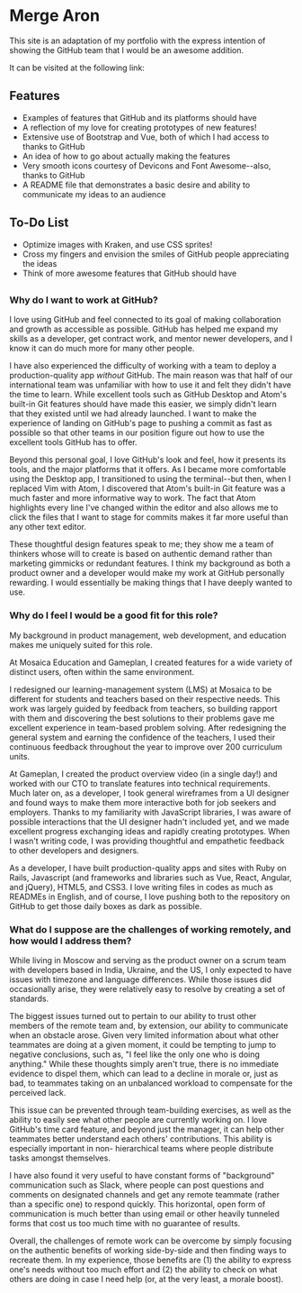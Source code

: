 # Merge Aron

This site is an adaptation of my portfolio with the express intention of showing the GitHub team that I would be an awesome addition.

It can be visited at the following link:

## Features
* Examples of features that GitHub and its platforms should have
* A reflection of my love for creating prototypes of new features!
* Extensive use of Bootstrap and Vue, both of which I had access to thanks to GitHub
* An idea of how to go about actually making the features
* Very smooth icons courtesy of Devicons and Font Awesome--also, thanks to GitHub
* A README file that demonstrates a basic desire and ability to communicate my ideas to an audience

## To-Do List
* Optimize images with Kraken, and use CSS sprites!
* Cross my fingers and envision the smiles of GitHub people appreciating the ideas
* Think of more awesome features that GitHub should have

##

### Why do I want to work at GitHub?

I love using GitHub and feel connected to its goal of making collaboration and growth as accessible as possible. GitHub has helped me expand my skills as a developer, get contract work, and mentor newer developers, and I know it can do much more for many other people.

I have also experienced the difficulty of working with a team to deploy a production-quality app *without* GitHub. The main reason was that half of our international team was unfamiliar with how to use it and felt they didn't have the time to learn. While excellent tools such as GitHub Desktop and Atom's built-in Git features should have made this easier, we simply didn't learn that they existed until we had already launched. I want to make the experience of landing on GitHub's page to pushing a commit as fast as possible so that other teams in our position figure out how to use the excellent tools GitHub has to offer.

Beyond this personal goal, I love GitHub's look and feel, how it presents its tools, and the major platforms that it offers. As I became more comfortable using the Desktop app, I transitioned to using the terminal--but then, when I replaced Vim with Atom, I discovered that Atom's built-in Git feature was a much faster and more informative way to work. The fact that Atom highlights every line I've changed within the editor and also allows me to click the files that I want to stage for commits makes it far more useful than any other text editor.

These thoughtful design features speak to me; they show me a team of thinkers whose will to create is based on authentic demand rather than marketing gimmicks or redundant features. I think my background as both a product owner and a developer would make my work at GitHub personally rewarding. I would essentially be making things that I have deeply wanted to use.

### Why do I feel I would be a good fit for this role?

My background in product management, web development, and education makes me uniquely suited for this role.

At Mosaica Education and Gameplan, I created features for a wide variety of distinct users, often within the same environment.

I redesigned our learning-management system (LMS) at Mosaica to be different for students and teachers based on their respective needs. This work was largely guided by feedback from teachers, so building rapport with them and discovering the best solutions to their problems gave me excellent experience in team-based problem solving. After redesigning the general system and earning the confidence of the teachers, I used their continuous feedback throughout the year to improve over 200 curriculum units.

At Gameplan, I created the product overview video (in a single day!) and worked with our CTO to translate features into technical requirements. Much later on, as a developer, I took general wireframes from a UI designer and found ways to make them more interactive both for job seekers and employers. Thanks to my familiarity with JavaScript libraries, I was aware of possible interactions that the UI designer hadn't included yet, and we made excellent progress exchanging ideas and rapidly creating prototypes. When I wasn't writing code, I was providing thoughtful and empathetic feedback to other developers and designers.

As a developer, I have built production-quality apps and sites with Ruby on Rails, Javascript (and frameworks and libraries such as Vue, React, Angular, and jQuery), HTML5, and CSS3. I love writing files in codes as much as READMEs in English, and of course, I love pushing both to the repository on GitHub to get those daily boxes as dark as possible.

### What do I suppose are the challenges of working remotely, and how would I address them?

While living in Moscow and serving as the product owner on a scrum team with developers based in India, Ukraine, and the US, I only expected to have issues with timezone and language differences. While those issues did occasionally arise, they were relatively easy to resolve by creating a set of standards.

The biggest issues turned out to pertain to our ability to trust other members of the remote team and, by extension, our ability to communicate when an obstacle arose. Given very limited information about what other teammates are doing at a given moment, it could be tempting to jump to negative conclusions, such as, "I feel like the only one who is doing anything." While these thoughts simply aren't true, there is no immediate evidence to dispel them, which can lead to a decline in morale or, just as bad, to teammates taking on an unbalanced workload to compensate for the perceived lack.

This issue can be prevented through team-building exercises, as well as the ability to easily see what other people are currently working on. I love GitHub's time card feature, and beyond just the manager, it can help other teammates better understand each others' contributions. This ability is especially important in non-
hierarchical teams where people distribute tasks amongst themselves.

I have also found it very useful to have constant forms of "background" communication such as Slack, where people can post questions and comments on designated channels and get any remote teammate (rather than a specific one) to respond quickly. This horizontal, open form of communication is much better than using email or other heavily tunneled forms that cost us too much time with no guarantee of results.

Overall, the challenges of remote work can be overcome by simply focusing on the authentic benefits of working side-by-side and then finding ways to recreate them. In my experience, those benefits are (1) the ability to express one's needs without too much effort and (2) the ability to check on what others are doing in case I need help (or, at the very least, a morale boost).
